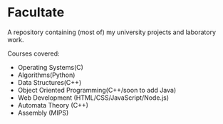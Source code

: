 # Facultate
A repository containing (most of) my university projects and laboratory work.

Courses covered:
* Operating Systems(C)
* Algorithms(Python)
* Data Structures(C++)
* Object Oriented Programming(C++/soon to add Java)
* Web Development (HTML/CSS/JavaScript/Node.js)
* Automata Theory (C++)
* Assembly (MIPS)
